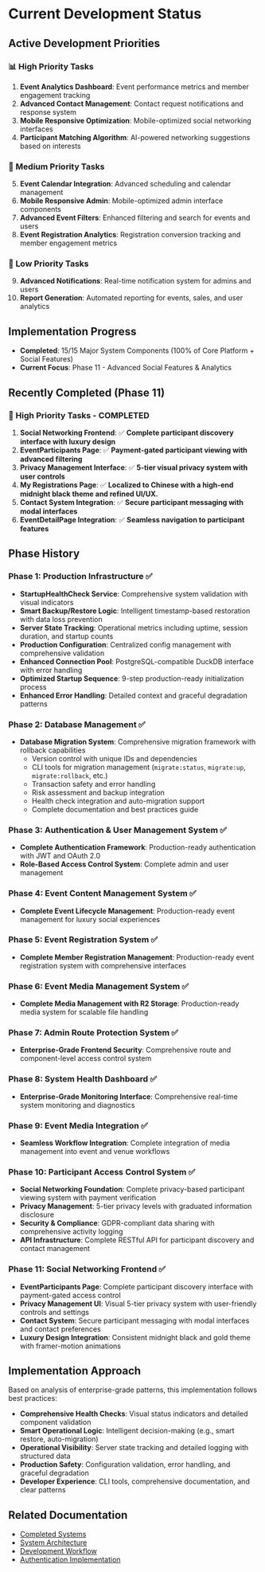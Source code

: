 # Current Development Status

## Active Development Priorities

### 📊 High Priority Tasks
1. **Event Analytics Dashboard**: Event performance metrics and member engagement tracking  
2. **Advanced Contact Management**: Contact request notifications and response system
3. **Mobile Responsive Optimization**: Mobile-optimized social networking interfaces
4. **Participant Matching Algorithm**: AI-powered networking suggestions based on interests

### 🔧 Medium Priority Tasks
5. **Event Calendar Integration**: Advanced scheduling and calendar management
6. **Mobile Responsive Admin**: Mobile-optimized admin interface components
7. **Advanced Event Filters**: Enhanced filtering and search for events and users
8. **Event Registration Analytics**: Registration conversion tracking and member engagement metrics

### 🔧 Low Priority Tasks
9. **Advanced Notifications**: Real-time notification system for admins and users
10. **Report Generation**: Automated reporting for events, sales, and user analytics

## Implementation Progress
- **Completed**: 15/15 Major System Components (100% of Core Platform + Social Features)
- **Current Focus**: Phase 11 - Advanced Social Features & Analytics

## Recently Completed (Phase 11)

### 🔴 High Priority Tasks - COMPLETED
1. **Social Networking Frontend**: ✅ **Complete participant discovery interface with luxury design**
2. **EventParticipants Page**: ✅ **Payment-gated participant viewing with advanced filtering**  
3. **Privacy Management Interface**: ✅ **5-tier visual privacy system with user controls**
4. **My Registrations Page**: ✅ **Localized to Chinese with a high-end midnight black theme and refined UI/UX.**
5. **Contact System Integration**: ✅ **Secure participant messaging with modal interfaces**
6. **EventDetailPage Integration**: ✅ **Seamless navigation to participant features**

## Phase History

### Phase 1: Production Infrastructure ✅
- **StartupHealthCheck Service**: Comprehensive system validation with visual indicators
- **Smart Backup/Restore Logic**: Intelligent timestamp-based restoration with data loss prevention
- **Server State Tracking**: Operational metrics including uptime, session duration, and startup counts
- **Production Configuration**: Centralized config management with comprehensive validation
- **Enhanced Connection Pool**: PostgreSQL-compatible DuckDB interface with error handling
- **Optimized Startup Sequence**: 9-step production-ready initialization process
- **Enhanced Error Handling**: Detailed context and graceful degradation patterns

### Phase 2: Database Management ✅
- **Database Migration System**: Comprehensive migration framework with rollback capabilities
  - Version control with unique IDs and dependencies
  - CLI tools for migration management (`migrate:status`, `migrate:up`, `migrate:rollback`, etc.)
  - Transaction safety and error handling
  - Risk assessment and backup integration
  - Health check integration and auto-migration support
  - Complete documentation and best practices guide

### Phase 3: Authentication & User Management System ✅
- **Complete Authentication Framework**: Production-ready authentication with JWT and OAuth 2.0
- **Role-Based Access Control System**: Complete admin and user management

### Phase 4: Event Content Management System ✅
- **Complete Event Lifecycle Management**: Production-ready event management for luxury social experiences

### Phase 5: Event Registration System ✅
- **Complete Member Registration Management**: Production-ready event registration system with comprehensive interfaces

### Phase 6: Event Media Management System ✅
- **Complete Media Management with R2 Storage**: Production-ready media system for scalable file handling

### Phase 7: Admin Route Protection System ✅
- **Enterprise-Grade Frontend Security**: Comprehensive route and component-level access control system

### Phase 8: System Health Dashboard ✅
- **Enterprise-Grade Monitoring Interface**: Comprehensive real-time system monitoring and diagnostics

### Phase 9: Event Media Integration ✅
- **Seamless Workflow Integration**: Complete integration of media management into event and venue workflows

### Phase 10: Participant Access Control System ✅
- **Social Networking Foundation**: Complete privacy-based participant viewing system with payment verification
- **Privacy Management**: 5-tier privacy levels with graduated information disclosure
- **Security & Compliance**: GDPR-compliant data sharing with comprehensive activity logging
- **API Infrastructure**: Complete RESTful API for participant discovery and contact management

### Phase 11: Social Networking Frontend ✅
- **EventParticipants Page**: Complete participant discovery interface with payment-gated access control
- **Privacy Management UI**: Visual 5-tier privacy system with user-friendly controls and settings
- **Contact System**: Secure participant messaging with modal interfaces and contact preferences
- **Luxury Design Integration**: Consistent midnight black and gold theme with framer-motion animations

## Implementation Approach

Based on analysis of enterprise-grade patterns, this implementation follows best practices:
- **Comprehensive Health Checks**: Visual status indicators and detailed component validation
- **Smart Operational Logic**: Intelligent decision-making (e.g., smart restore, auto-migration)
- **Operational Visibility**: Server state tracking and detailed logging with structured data
- **Production Safety**: Configuration validation, error handling, and graceful degradation
- **Developer Experience**: CLI tools, comprehensive documentation, and clear patterns

## Related Documentation
- [Completed Systems](./COMPLETED_SYSTEMS.md)
- [System Architecture](../architecture/SYSTEM_ARCHITECTURE.md)
- [Development Workflow](../development/DEVELOPMENT_WORKFLOW.md)
- [Authentication Implementation](../AUTHENTICATION_IMPLEMENTATION.md)